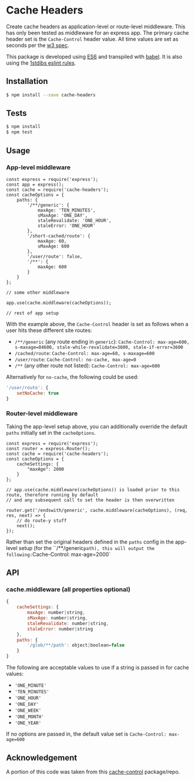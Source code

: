 # Cache Headers

Create cache headers as application-level or route-level middleware. This has only been tested as middleware for an express app.
The primary cache header set is the `Cache-Control` header value. All time values are set as seconds per the [w3 spec][spec].

This package is developed using [ES6][es6-moz] and transpiled with [babel]. It is also using the [1stdibs eslint rules][eslint-rules].

## Installation

```sh
$ npm install --save cache-headers
```

## Tests
```sh
$ npm install
$ npm test
```

## Usage

### App-level middleware

```es6
const express = require('express');
const app = express();
const cache = require('cache-headers');
const cacheOptions = {
    paths: {
        '/**/generic': {
            maxAge: 'TEN_MINUTES',
            sMaxAge: 'ONE_DAY',
            staleRevalidate: 'ONE_HOUR',
            staleError: 'ONE_HOUR'
        },
        '/short-cached/route': {
            maxAge: 60,
            sMaxAge: 600
        },
        '/user/route': false,
        '/**': {
            maxAge: 600
        }
    }
};

// some other middleware

app.use(cache.middleware(cacheOptions));

// rest of app setup
```

With the example above, the `Cache-Control` header is set as follows when a user hits these different site routes:
- `/**/generic` (any route ending in `generic`): `Cache-Control: max-age=600, s-maxage=84600, stale-while-revalidate=3600, stale-if-error=3600`
- `/cached/route`: `Cache-Control: max-age=60, s-maxage=600`
- `/user/route`: `Cache-Control: no-cache, max-age=0`
- `/**` (any other route not listed): `Cache-Control: max-age=600`

Alternatively for `no-cache`, the following could be used:

```js
'/user/route': {
    setNoCache: true
}
```

### Router-level middleware

Taking the app-level setup above, you can additionally override the default `paths` initially set in the `cacheOptions`.

```es6
const express = require('express');
const router = express.Router();
const cache = require('cache-headers');
const cacheOptions = {
    cacheSettings: {
        "maxAge": 2000
    }
};

// app.use(cache.middleware(cacheOptions)) is loaded prior to this route, therefore running by default
// and any subsequent call to set the header is then overwritten

router.get('/endswith/generic', cache.middleware(cacheOptions), (req, res, next) => {
    // do route-y stuff
    next();
});

```

Rather than set the original headers defined in the `paths` config in the app-level setup (for the ``/**/generic` path), this will output the following: `Cache-Control: max-age=2000`

## API

### cache.middleware (all properties optional)
```js
{
    cacheSettings: {
        maxAge: number|string,
        sMaxAge: number|string,
        staleRevalidate: number|string,
        staleError: number|string
    },
    paths: {
        '/glob/**/path': object|boolean=false
    }
}
```

The following are acceptable values to use if a string is passed in for cache values:

- `'ONE_MINUTE'`
- `'TEN_MINUTES'`
- `'ONE_HOUR'`
- `'ONE_DAY'`
- `'ONE_WEEK'`
- `'ONE_MONTH'`
- `'ONE_YEAR'`

If no options are passed in, the default value set is `Cache-Control: max-age=600`

## Acknowledgement
A portion of this code was taken from this [cache-control][cache-control] package/repo.

[eslint-rules]: https://github.com/1stdibs/eslint-config-1stdibs
[babel]: https://babeljs.io/
[es6-moz]: https://developer.mozilla.org/en-US/docs/Web/JavaScript/New_in_JavaScript/ECMAScript_6_support_in_Mozilla
[spec]: http://www.w3.org/Protocols/rfc2616/rfc2616-sec14.html#sec14.9.3
[cache-control]: https://github.com/divshot/cache-control
